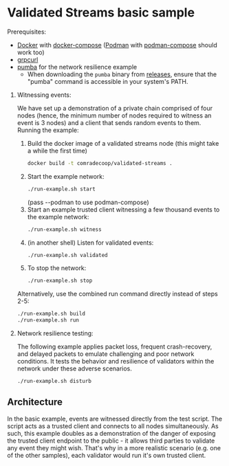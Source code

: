 # Validated Streams basic sample

Prerequisites:

* [Docker](https://docs.docker.com/get-docker/) with [docker-compose](https://docs.docker.com/compose/install/) ([Podman](https://github.com/containers/podman) with [podman-compose](https://github.com/containers/podman-compose) should work too)
* [grpcurl](https://github.com/fullstorydev/grpcurl)
* [pumba](https://github.com/alexei-led/pumba/releases) for the network resilience example
    * When downloading the `pumba` binary from [releases](https://github.com/alexei-led/pumba/releases), ensure that the "pumba" command is accessible in your system's PATH.

1. Witnessing events:

    We have set up a demonstration of a private chain comprised of four nodes (hence, the minimum number of nodes required to witness an event is 3 nodes) and a client that sends random events to them.
    Running the example:

    1. Build the docker image of a validated streams node (this might take a while the first time)
        ```bash
        docker build -t comradecoop/validated-streams .
        ```
    2. Start the example network:
        ```bash
        ./run-example.sh start
        ```
        (pass --podman to use podman-compose)
    3. Start an example trusted client witnessing a few thousand events to the example network:
        ```bash
        ./run-example.sh witness
        ```
    4. (in another shell) Listen for validated events:
        ```bash
        ./run-example.sh validated
        ```
    5. To stop the network:
        ```bash
        ./run-example.sh stop
        ```

    Alternatively, use the combined run command directly instead of steps 2-5:
    ```bash
    ./run-example.sh build
    ./run-example.sh run
    ```
2. Network resilience testing:

    The following example applies packet loss, frequent crash-recovery, and delayed packets to emulate challenging and poor network conditions. It tests the behavior and resilience of validators within the network under these adverse scenarios.

    ```
    ./run-example.sh disturb
    ```

## Architecture

In the basic example, events are witnessed directly from the test script. The script acts as a trusted client and connects to all nodes simultaneously. As such, this example doubles as a demonstration of the danger of exposing the trusted client endpoint to the public - it allows third parties to validate any event they might wish. That's why in a more realistic scenario (e.g. one of the other samples), each validator would run it's own trusted client.


